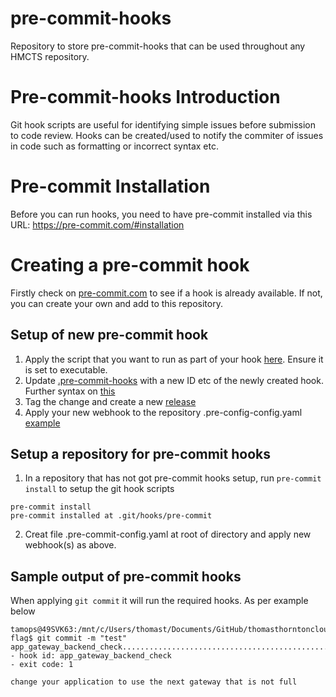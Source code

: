 # pre-commit-hooks
Repository to store pre-commit-hooks that can be used throughout any HMCTS repository.

# Pre-commit-hooks Introduction
Git hook scripts are useful for identifying simple issues before submission to code review. Hooks can be created/used to notify the commiter of issues in code such as formatting or incorrect syntax etc. 

# Pre-commit Installation
Before you can run hooks, you need to have pre-commit installed via this URL: https://pre-commit.com/#installation 

# Creating a pre-commit hook
Firstly check on [pre-commit.com](https://pre-commit.com/hooks.html) to see if a hook is already available. If not, you can create your own and add to this repository.

## Setup of new pre-commit hook
1. Apply the script that you want to run as part of your hook [here](https://github.com/hmcts/pre-commit-hooks/tree/master/pre-commit-hooks). Ensure it is set to executable.
2. Update [.pre-commit-hooks](https://github.com/hmcts/pre-commit-hooks/blob/master/.pre-commit-hooks.yaml) with a new ID etc of the newly created hook. Further syntax on [this](https://pre-commit.com/#new-hooks)
3. Tag the change and create a new [release](https://github.com/hmcts/pre-commit-hooks/releases)
4. Apply your new webhook to the repository .pre-config-config.yaml [example](https://github.com/hmcts/azure-platform-terraform/blob/master/.pre-commit-config.yaml)

## Setup a repository for pre-commit hooks
1. In a repository that has not got pre-commit hooks setup, run `pre-commit install` to setup the git hook scripts
```
pre-commit install
pre-commit installed at .git/hooks/pre-commit
```
2. Creat file .pre-commit-config.yaml at root of directory and apply new webhook(s) as above.


## Sample output of pre-commit hooks
When  applying `git commit` it will run the required hooks. As per example below
```
tamops@49SVK63:/mnt/c/Users/thomast/Documents/GitHub/thomasthorntoncloud/playground/test-flag$ git commit -m "test"
app_gateway_backend_check................................................Failed
- hook id: app_gateway_backend_check
- exit code: 1

change your application to use the next gateway that is not full
```